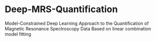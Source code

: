 # Deep-MRS-Quantification
Model-Constrained Deep Learning Approach to the Quantification of Magnetic Resonance Spectroscopy Data Based on linear combination model fitting
